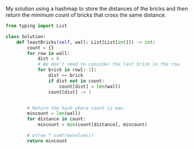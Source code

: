 
My solution using a hashmap to store the distances of the bricks and then return the minimum count of bricks that cross the same distance.


```python
from typing import List

class Solution:
    def leastBricks(self, wall: List[List[int]]) -> int:
        count = {}
        for row in wall:
            dist = 0
            # We don't need to consider the last brick in the row.
            for brick in row[:-1]:
                dist += brick
                if dist not in count:
                    count[dist] = len(wall)
                count[dist] -= 1


        # Return the hash where count is max.
        mincount = len(wall)
        for distance in count:
            mincount = min(count[distance], mincount)

        # o(row * sum(rowvalues))
        return mincount


```